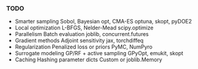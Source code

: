 ### TODO
- Smarter sampling Sobol, Bayesian opt, CMA-ES optuna, skopt, pyDOE2 
- Local optimization L-BFGS, Nelder-Mead scipy.optimize
- Parallelism Batch evaluation joblib, concurrent.futures
- Gradient methods Adjoint sensitivity jax, torchdiffeq
- Regularization Penalized loss or priors PyMC, NumPyro
- Surrogate modeling GP/RF + active sampling GPyOpt, emukit, skopt
- Caching Hashing parameter dicts Custom or joblib.Memory
